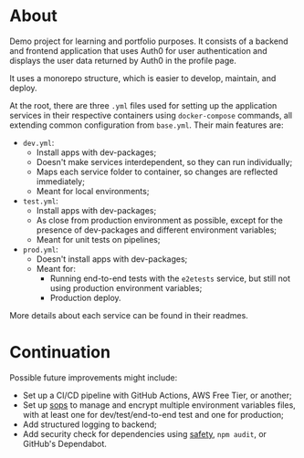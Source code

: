 # About

Demo project for learning and portfolio purposes. It consists of a backend and frontend application that uses Auth0 for user authentication and displays the user data returned by Auth0 in the profile page.

It uses a monorepo structure, which is easier to develop, maintain, and deploy.

At the root, there are three `.yml` files used for setting up the application services in their respective containers using `docker-compose` commands, all extending common configuration from `base.yml`. Their main features are:
- `dev.yml`:
  - Install apps with dev-packages;
  - Doesn't make services interdependent, so they can run individually;
  - Maps each service folder to container, so changes are reflected immediately;
  - Meant for local environments;
- `test.yml`:
  - Install apps with dev-packages;
  - As close from production environment as possible, except for the presence of dev-packages and different environment variables;
  - Meant for unit tests on pipelines;
- `prod.yml`:
  - Doesn't install apps with dev-packages;
  - Meant for:
    - Running end-to-end tests with the `e2etests` service, but still not using production environment variables;
    - Production deploy.

More details about each service can be found in their readmes.

# Continuation

Possible future improvements might include:
- Set up a CI/CD pipeline with GitHub Actions, AWS Free Tier, or another;
- Set up [sops](https://github.com/mozilla/sops) to manage and encrypt multiple environment variables files, with at least one for dev/test/end-to-end test and one for production;
- Add structured logging to backend;
- Add security check for dependencies using [safety](https://github.com/pyupio/safety), `npm audit`, or GitHub's Dependabot.

